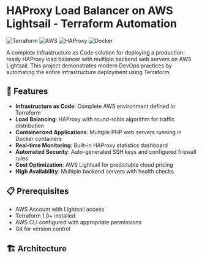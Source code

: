 # HAProxy Load Balancer on AWS Lightsail - Terraform Automation

![Terraform](https://img.shields.io/badge/terraform-%235835CC.svg?style=for-the-badge&logo=terraform&logoColor=white)
![AWS](https://img.shields.io/badge/AWS-%23FF9900.svg?style=for-the-badge&logo=amazon-aws&logoColor=white)
![HAProxy](https://img.shields.io/badge/HAProxy-%23FF5A00.svg?style=for-the-badge)
![Docker](https://img.shields.io/badge/docker-%230db7ed.svg?style=for-the-badge&logo=docker&logoColor=white)

A complete Infrastructure as Code solution for deploying a production-ready HAProxy load balancer with multiple backend web servers on AWS Lightsail. This project demonstrates modern DevOps practices by automating the entire infrastructure deployment using Terraform.

## 🚀 Features

- **Infrastructure as Code**: Complete AWS environment defined in Terraform
- **Load Balancing**: HAProxy with round-robin algorithm for traffic distribution
- **Containerized Applications**: Multiple PHP web servers running in Docker containers
- **Real-time Monitoring**: Built-in HAProxy statistics dashboard
- **Automated Security**: Auto-generated SSH keys and configured firewall rules
- **Cost Optimization**: AWS Lightsail for predictable cloud pricing
- **High Availability**: Multiple backend servers with health checks

## 📋 Prerequisites

- AWS Account with Lightsail access
- Terraform 1.0+ installed
- AWS CLI configured with appropriate permissions
- Git for version control

## 🏗️ Architecture
